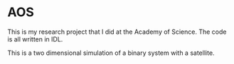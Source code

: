 # AOS
This is my research project that I did at the Academy of Science. The code is all written in IDL.

This is a two dimensional simulation of a binary system with a satellite.
